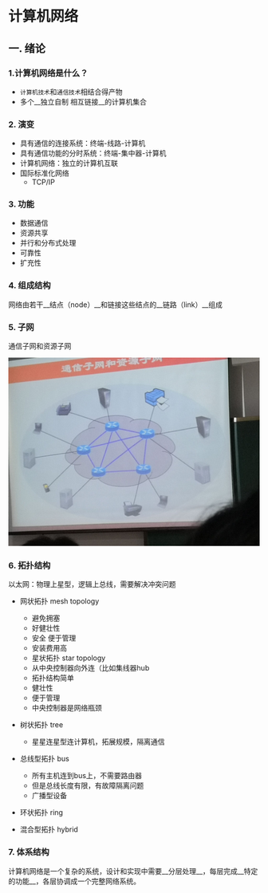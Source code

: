 # 计算机网络 
  ## 一. 绪论 
  ### 1.计算机网络是什么？ 
  * `计算机技术`和`通信技术`相结合得产物 
  * 多个__独立自制 相互链接__的计算机集合 
  ### 2. 演变 
  * 具有通信的连接系统：终端-线路-计算机 
  * 具有通信功能的分时系统：终端-集中器-计算机 
  * 计算机网络：独立的计算机互联 
  * 国际标准化网络 
    * TCP/IP 
  ### 3. 功能 
  * 数据通信 
  * 资源共享 
  * 并行和分布式处理 
  * 可靠性 
  * 扩充性 
  ### 4. 组成结构 
网络由若干__结点（node）__和链接这些结点的__链路（link）__组成 
  ### 5. 子网 
通信子网和资源子网

![1](../pics/计算机网络/1.jpg)

  ### 6. 拓扑结构 
以太网：物理上星型，逻辑上总线，需要解决冲突问题 

* 网状拓扑 mesh topology 
  * 避免拥塞 
  * 好健壮性 
  * 安全 便于管理 
  * 安装费用高 
  * 星状拓扑 star topology 
  * 从中央控制器向外连（比如集线器hub 
  * 拓扑结构简单 
  * 健壮性 
  * 便于管理 
  * 中央控制器是网络瓶颈 

* 树状拓扑 tree 
  * 星星连星型连计算机，拓展规模，隔离通信 
* 总线型拓扑 bus 
  * 所有主机连到bus上，不需要路由器 
  * 但是总线长度有限，有故障隔离问题 
  * 广播型设备 
* 环状拓扑 ring 
* 混合型拓扑 hybrid 
### 7. 体系结构 
计算机网络是一个复杂的系统，设计和实现中需要__分层处理__，每层完成__特定的功能__，各层协调成一个完整网络系统。 
